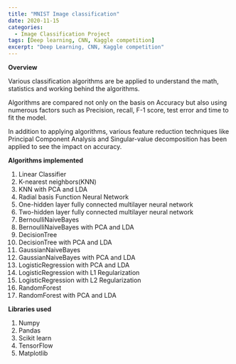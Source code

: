```yaml
---
title: "MNIST Image classification"
date: 2020-11-15
categories:
  - Image Classification Project
tags: [Deep learning, CNN, Kaggle competition]
excerpt: "Deep Learning, CNN, Kaggle competition"
---
```


**Overview**

Various classification algorithms are be applied to understand the math, statistics and working behind the algorithms. 

Algorithms are compared not only on the basis on Accuracy but also using numerous factors such as Precision, recall, F-1 score, test error and time to fit the model.

In addition to applying algorithms, various feature reduction techniques like Principal Component Analysis and Singular-value decomposition has been applied to see the impact on accuracy. 

**Algorithms implemented**

1. Linear Classifier
2. K-nearest neighbors(KNN)
3. KNN with PCA and LDA
4. Radial basis Function Neural Network 
5. One-hidden layer fully connected multilayer neural network
6. Two-hidden layer fully connected multilayer neural network
7. BernoulliNaiveBayes
8. BernoulliNaiveBayes with PCA and LDA
9. DecisionTree
10. DecisionTree with PCA and LDA
11. GaussianNaiveBayes
12. GaussianNaiveBayes with PCA and LDA
13. LogisticRegression with PCA and LDA
14. LogisticRegression with L1 Regularization
15. LogisticRegression with L2 Regularization
16. RandomForest
17. RandomForest with PCA and LDA

**Libraries used**

1. Numpy
2. Pandas
3. Scikit learn
4. TensorFlow
5. Matplotlib


